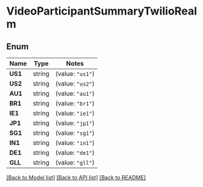 # VideoParticipantSummaryTwilioRealm

## Enum
Name | Type | Notes
------------ | ------------- | -------------
**US1** | string | (value: `"us1"`)
**US2** | string | (value: `"us2"`)
**AU1** | string | (value: `"au1"`)
**BR1** | string | (value: `"br1"`)
**IE1** | string | (value: `"ie1"`)
**JP1** | string | (value: `"jp1"`)
**SG1** | string | (value: `"sg1"`)
**IN1** | string | (value: `"in1"`)
**DE1** | string | (value: `"de1"`)
**GLL** | string | (value: `"gll"`)


[[Back to Model list]](../README.md#documentation-for-models) [[Back to API list]](../README.md#documentation-for-api-endpoints) [[Back to README]](../README.md)


